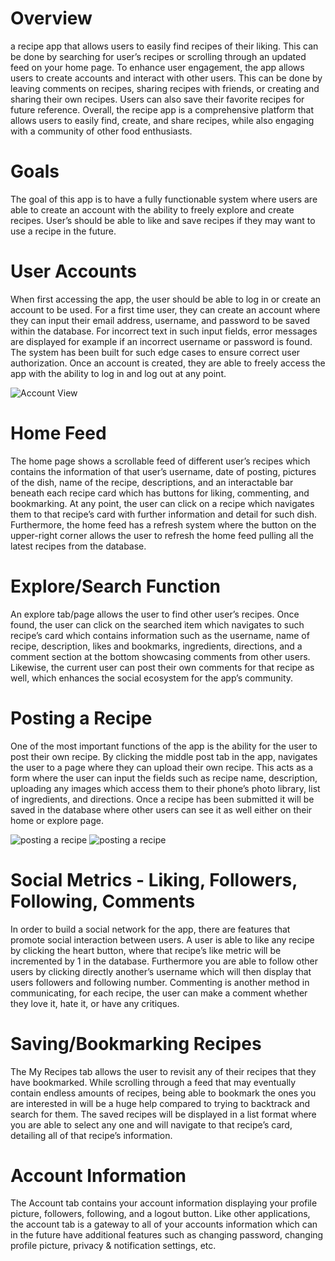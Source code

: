 # Overview

a recipe app that allows users to easily find recipes of their liking. This can be done by searching for user’s recipes or scrolling through an updated feed on your home page.
To enhance user engagement, the app allows users to create accounts and interact with other users. This can be done by leaving comments on recipes, sharing recipes with friends, or creating and sharing their own recipes. 
Users can also save their favorite recipes for future reference. 
Overall, the recipe app is a comprehensive platform that allows users to easily find, create, and share recipes, while also engaging with a community of other food enthusiasts.

# Goals

The goal of this app is to have a fully functionable system where users are able to create an account with the ability to freely explore and create recipes. 
User’s should be able to like and save recipes if they may want to use a recipe in the future.

# User Accounts

When first accessing the app, the user should be able to log in or create an account to be used. For a first time user, they can create an account where they can input their email address, username, and password to be saved within the database. 
For incorrect text in such input fields, error messages are displayed for example if an incorrect username or password is found. 
The system has been built for such edge cases to ensure correct user authorization. Once an account is created, they are able to freely access the app with the ability to log in and log out at any point.

![Account View](images/account-view.jpg)

# Home Feed

The home page shows a scrollable feed of different user’s recipes which contains the information of that user’s username, date of posting, pictures of the dish, name of the recipe, descriptions, 
and an interactable bar beneath each recipe card which has buttons for liking, commenting, and bookmarking. 
At any point, the user can click on a recipe which navigates them to that recipe’s card with further information and detail for such dish. 
Furthermore, the home feed has a refresh system where the button on the upper-right corner allows the user to refresh the home feed pulling all the latest recipes from the database.

# Explore/Search Function

An explore tab/page allows the user to find other user’s recipes. 
Once found, the user can click on the searched item which navigates to such recipe’s card which contains information such as the username, name of recipe, description, likes and bookmarks, ingredients, directions, and a
comment section at the bottom showcasing comments from other users. Likewise, the current user can post their own comments for that recipe as well, which enhances the social ecosystem for the app’s community.

# Posting a Recipe

One of the most important functions of the app is the ability for the user to post their own recipe. 
By clicking the middle post tab in the app, navigates the user to a page where they can upload their own recipe. 
This acts as a form where the user can input the fields such as recipe name, description, uploading any images which access them to their phone’s photo library, list of ingredients, and directions. 
Once a recipe has been submitted it will be saved in the database where other users can see it as well either on their home or explore page.

![posting a recipe](images/upload-recipe-1.jpg)
![posting a recipe](images/upload-recipe-2.jpg)

# Social Metrics - Liking, Followers, Following, Comments

In order to build a social network for the app, there are features that promote social interaction between users. 
A user is able to like any recipe by clicking the heart button, where that recipe’s like metric will be incremented by 1 in the database. 
Furthermore you are able to follow other users by clicking directly another’s username which will then display that users followers and following number. 
Commenting is another method in communicating, for each recipe, the user can make a comment whether they love it, hate it, or have any critiques.

# Saving/Bookmarking Recipes

The My Recipes tab allows the user to revisit any of their recipes that they have bookmarked. 
While scrolling through a feed that may eventually contain endless amounts of recipes, being able to bookmark the ones you are interested in will be a huge help compared to trying to backtrack and search for them. 
The saved recipes will be displayed in a list format where you are able to select any one and will navigate to that recipe’s card, detailing all of that recipe’s information.

# Account Information
The Account tab contains your account information displaying your profile picture, followers, following, and a logout button. 
Like other applications, the account tab is a gateway to all of your accounts information which can in the future have additional features such as changing password, changing profile picture, privacy & notification settings, etc.

